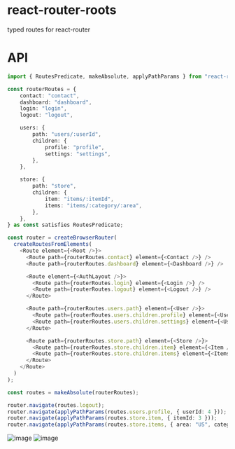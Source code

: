 # react-router-roots
typed routes for react-router

# API
```typescript
import { RoutesPredicate, makeAbsolute, applyPathParams } from "react-router-roots";

const routerRoutes = {
    contact: "contact",
    dashboard: "dashboard",
    login: "login",
    logout: "logout",

    users: {
        path: "users/:userId",
        children: {
            profile: "profile",
            settings: "settings",
        },
    },

    store: {
        path: "store",
        children: {
            item: "items/:itemId",
            items: "items/:category/:area",
        },
    },
} as const satisfies RoutesPredicate;
```

```typescript jsx
const router = createBrowserRouter(
  createRoutesFromElements(
    <Route element={<Root />}>
      <Route path={routerRoutes.contact} element={<Contact />} />
      <Route path={routerRoutes.dashboard} element={<Dashboard />} />

      <Route element={<AuthLayout />}>
        <Route path={routerRoutes.login} element={<Login />} />
        <Route path={routerRoutes.logout} element={<Logout />} />
      </Route>

      <Route path={routerRoutes.users.path} element={<User />}>
        <Route path={routerRoutes.users.children.profile} element={<UserProfile />} />
        <Route path={routerRoutes.users.children.settings} element={<UserSettings />} />
      </Route>

      <Route path={routerRoutes.store.path} element={<Store />}>
        <Route path={routerRoutes.store.children.item} element={<Item />} />
        <Route path={routerRoutes.store.children.items} element={<Items />} />
      </Route>
    </Route>
  )
);
```

```typescript jsx
const routes = makeAbsolute(routerRoutes);

router.navigate(routes.logout);
router.navigate(applyPathParams(routes.users.profile, { userId: 4 }));
router.navigate(applyPathParams(routes.store.item, { itemId: 3 }));
router.navigate(applyPathParams(routes.store.items, { area: "US", category: "food" }));
```

![image](https://user-images.githubusercontent.com/16955580/211160430-09307e7e-28d0-479d-a73f-7dc734667d7e.png)
![image](https://user-images.githubusercontent.com/16955580/211160436-61d3142f-f82c-44ac-8616-2ac987ef3d43.png)
